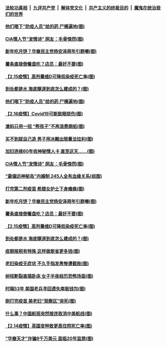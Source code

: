 ####  [法轮功真相](../../../../basic/blob/master/README.md?t=02171701) &nbsp;|&nbsp; [九评共产党](../../../../9ping.md/blob/master/README.md?t=02171701) &nbsp;|&nbsp; [解体党文化](../../../../jtdwh.md/blob/master/README.md?t=02171701)  &nbsp;|&nbsp; [共产主义的终极目的](../../../../gczydzjmd.md/blob/master/README.md?t=02171701) &nbsp;|&nbsp; [魔鬼在统治我们的世界](../../../../mgztzwmdsj.md/blob/master/README.md?t=02171701) 

#### [他们喝下“防疫人员”给的药 尸横遍地(图)](../pages/p3/962744.md?t=02171701) 

#### [CIA情人节“发情诗” 网友：毛骨悚然(图)](../pages/p3/962711.md?t=02171701) 

#### [新年吃月饼？华裔民主党杨安泽拜年引群嘲(图)](../pages/p3/962643.md?t=02171701) 

#### [薯条直接倒餐盘吃？店员：最好不要(图)](../pages/p3/962628.md?t=02171701) 

#### [【2.15疫情】高剂量维D可降低染疫死亡率(图)](../pages/p3/962623.md?t=02171701) 

#### [到处都是水 海底隧道到底怎么建成的？(图)](../pages/p3/962511.md?t=02171701) 

#### [他们喝下“防疫人员”给的药 尸横遍地(图)](../pages/p3/962744.md?t=02171701) 

#### [【2.16疫情】Covid19可能致眼损伤(图)](../pages/p3/962757.md?t=02171701) 

#### [澳妈只用一招 “熊孩子”不再浪费厕纸(图)](../pages/p3/962756.md?t=02171701) 

#### [买不到就自己造 男子用冰雕出限量法拉利(图)](../pages/p3/962748.md?t=02171701) 

#### [加妇连续60年收神秘情人卡 直至这天……(图)](../pages/p3/962721.md?t=02171701) 

#### [CIA情人节“发情诗” 网友：毛骨悚然(图)](../pages/p3/962711.md?t=02171701) 

#### [“最偏远神秘岛”内婚制 245人全有血缘关系(组图)](../pages/p3/962595.md?t=02171701) 

#### [打完第二剂疫苗 希腊女护士下身瘫痪(图)](../pages/p3/962672.md?t=02171701) 

#### [新年吃月饼？华裔民主党杨安泽拜年引群嘲(图)](../pages/p3/962643.md?t=02171701) 

#### [薯条直接倒餐盘吃？店员：最好不要(图)](../pages/p3/962628.md?t=02171701) 

#### [【2.15疫情】高剂量维D可降低染疫死亡率(图)](../pages/p3/962623.md?t=02171701) 

#### [到处都是水 海底隧道到底怎么建成的？(图)](../pages/p3/962511.md?t=02171701) 

#### [疫期报税有特殊 这样做能省更多钱(图)](../pages/p3/962617.md?t=02171701) 

#### [老妇染疫无症状 不久手指发黑惨遭截肢(图)](../pages/p3/962614.md?t=02171701) 

#### [树枝断裂直插卧床 女子半夜经历恐怖场面(图)](../pages/p3/962547.md?t=02171701) 

#### [时隔53年 美国老兵寻回遗失南极钱包(图)](../pages/p3/962532.md?t=02171701) 

#### [刚打完疫苗 美老妇“观察区”突死(图)](../pages/p3/962529.md?t=02171701) 

#### [什么事？中国航班突然接连取消中美航线(图)](../pages/p3/962521.md?t=02171701) 

#### [【2.14疫情】英国变种致更高住院死亡率(图)](../pages/p3/962509.md?t=02171701) 

#### [“华裔天才”诈骗9千万美元 面临20年监禁(图)](../pages/p3/962508.md?t=02171701) 

